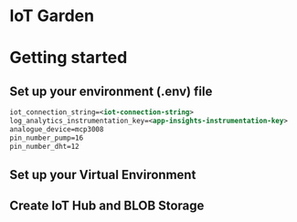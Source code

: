 # IoT Garden

# Getting started
## Set up your environment (.env) file

```xml
iot_connection_string=<iot-connection-string>
log_analytics_instrumentation_key=<app-insights-instrumentation-key>
analogue_device=mcp3008
pin_number_pump=16
pin_number_dht=12
```

## Set up your Virtual Environment

## Create IoT Hub and BLOB Storage


